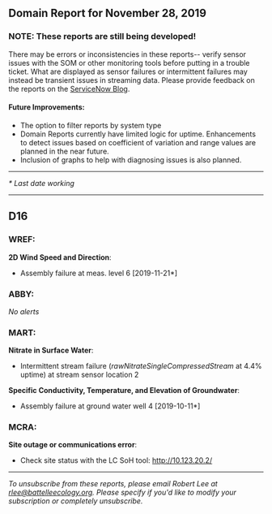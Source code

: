 ## Domain Report for November 28, 2019


### NOTE: These reports are still being developed!
There may be errors or inconsistencies in these reports-- verify sensor issues with the SOM or other monitoring tools before putting in a trouble ticket. What are displayed as sensor failures or intermittent failures may instead be transient issues in streaming data.
Please provide feedback on the reports on the [ServiceNow Blog](https://neon.service-now.com/community?id=community_blog&sys_id=9b4fbe8adbed734017ecf9041d9619be).

#### Future Improvements: 
 - The option to filter reports by system type 
 - Domain Reports currently have limited logic for uptime. Enhancements to detect issues based on coefficient of variation and range values are planned in the near future.
 - Inclusion of graphs to help with diagnosing issues is also planned.

***

_* Last date working_

***
## D16

### WREF:

**2D Wind Speed and Direction**:
 - Assembly failure at meas. level 6 [2019-11-21*]

### ABBY:

_No alerts_

### MART:

**Nitrate in Surface Water**:
 - Intermittent stream failure (_rawNitrateSingleCompressedStream_ at 4.4% uptime) at stream sensor location 2

**Specific Conductivity, Temperature, and Elevation of Groundwater**:
 - Assembly failure at ground water well 4 [2019-10-11*]

### MCRA:

**Site outage or communications error**:
 - Check site status with the LC SoH tool: http://10.123.20.2/

***

_To unsubscribe from these reports, please email Robert Lee at rlee@battelleecology.org. Please specify if you'd like to modify your subscription or completely unsubscribe._
